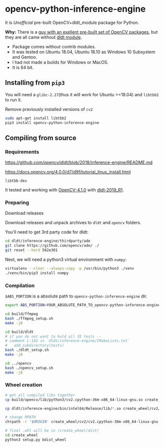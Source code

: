 # opencv-python-inference-engine

It is *Unofficial* pre-built OpenCV+dldt_module package for Python.

**Why:**
There is a [guy with an exellent pre-built set of OpenCV packages](https://github.com/skvark/opencv-python), but they are all came without [dldt module](https://github.com/opencv/dldt).

+ Package comes without contrib modules.
+ It was tested on Ubuntu 18.04, Ubuntu 18.10 as Windows 10 Subsystem and Gentoo.
+ I had not made a builds for Windows or MacOS.
+ It is 64 bit.

## Installing from `pip3`

You will need a `glibc-2.27`(thus it will work for Ubuntu >=18.04) and `libtbb2` to run it.

Remove previously installed versions of `cv2`

```bash
sudo apt-get install libtbb2
pip3 install opencv-python-inference-engine
```

## Compiling from source

### Requirements

<https://github.com/opencv/dldt/blob/2018/inference-engine/README.md>

<https://docs.opencv.org/4.0.0/d7/d9f/tutorial_linux_install.html>

`libtbb-dev`

It tested and working with [OpenCV-4.1.0](https://github.com/opencv/opencv/releases) with [dldt-2019_R1](https://github.com/opencv/dldt/releases).

### Preparing

Download releases 

Download releases and unpack archives to `dldt` and `opencv` folders.


You'll need to get 3rd party code for dldt:

```bash
cd dldt/inference-engine/thirdparty/ade
git clone https://github.com/opencv/ade/ ./
git reset --hard 562e301
```

Next, we will need a python3 virtual environment with `numpy`:

```bash
virtualenv --clear --always-copy -p /usr/bin/python3 ./venv
./venv/bin/pip3 install numpy
```

### Compilation

`$ABS_PORTION` is a absolute path to `opencv-python-inference-engine` dir.

```bash
export ABS_PORTION=YOUR_ABSOLUTE_PATH_TO_opencv-python-inference-engine_dir

cd build/ffmpeg
bash ./ffmpeg_setup.sh
make -j8

cd build/dldt
# if you do not want to buld all IE tests --
# comment L:142 in `dldt/inference-engine/CMakeLists.txt`
#   add_subdirectory(tests) 
bash ./dldt_setup.sh
make -j8

cd ../opencv
bash ./opencv_setup.sh
make -j8
```

### Wheel creation

```bash
# get all compiled libs together
cp build/opencv/lib/python3/cv2.cpython-36m-x86_64-linux-gnu.so create_wheel/cv2/

cp dldt/inference-engine/bin/intel64/Release/lib/*.so create_wheel/cv2/

# change RPATH
chrpath -r '$ORIGIN' create_wheel/cv2/cv2.cpython-36m-x86_64-linux-gnu.so 

# final .whl will be in /create_wheel/dist/
cd create_wheel
python3 setup.py bdist_wheel
```
